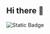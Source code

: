 ## Hi there 👋

<img alt="Static Badge" src="https://img.shields.io/badge/html5-E34F26?style=for-the-badge&logo=html5&logoColor=white">

<!--
**yujin0510/yujin0510** is a ✨ _special_ ✨ repository because its `README.md` (this file) appears on your GitHub profile.

Here are some ideas to get you started:

- 🔭 I’m currently working on ...
- 🌱 I’m currently learning ...
- 👯 I’m looking to collaborate on ...
- 🤔 I’m looking for help with ...
- 💬 Ask me about ...
- 📫 How to reach me: ...
- 😄 Pronouns: ...
- ⚡ Fun fact: ...
-->
